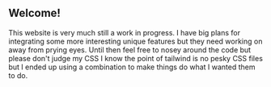 ## Welcome! 

This website is very much still a work in progress. I have big plans for integrating some more interesting unique features but they need working on away from prying eyes. Until then feel free to nosey around the code but please don't judge my CSS I know the point of tailwind is no pesky CSS files but I ended up using a combination to make things do what I wanted them to do.